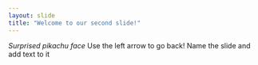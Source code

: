 ```yaml
---
layout: slide
title: "Welcome to our second slide!"
---
```

*Surprised pikachu face*
Use the left arrow to go back!
Name the slide and add text to it
